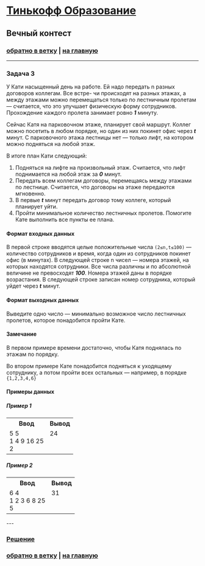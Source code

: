 # [Тинькофф Образование](https://fintech.tinkoff.ru/) 

## Вечный контест

### [обратно в ветку](https://github.com/syrovezhko/tinkoff_contest/tree/test) | [на главную](https://github.com/syrovezhko/tinkoff_contest)

---

### Задача 3

У Кати насыщенный день на работе. Ей надо передать n разных договоров коллегам. Все встре- чи происходят на разных этажах, а между этажами можно перемещаться только по лестничным пролетам — считается, что это улучшает физическую форму сотрудников. Прохождение каждого пролета занимает ровно ***1*** минуту.

Сейчас Катя на парковочном этаже, планирует свой маршрут. Коллег можно посетить в любом порядке, но один из них покинет офис через ***t*** минут. С парковочного этажа лестницы нет — только лифт, на котором можно подняться на любой этаж.

В итоге план Кати следующий:

 1. Подняться на лифте на произвольный этаж. Считается, что лифт поднимается на любой этаж за ***0*** минут.
 2. Передать всем коллегам договоры, перемещаясь между этажами по лестнице. Считается, что договоры на этаже передаются мгновенно.
 3. В первые ***t*** минут передать договор тому коллеге, который планирует уйти.
 4. Пройти минимальное количество лестничных пролетов.
Помогите Кате выполнить все пункты ее плана.



#### Формат входных данных

В первой строке вводятся целые положительные числа `(2≤n,t≤100)` — количество сотрудников и время, когда один из сотрудников покинет офис (в минутах). В следующей строке n чисел — номера этажей, на которых находятся сотрудники. Все числа различны и по абсолютной величине не превосходят ***100***. Номера этажей даны в порядке возрастания. В следующей строке записан номер сотрудника, который уйдет через ***t*** минут.

#### Формат выходных данных

Выведите одно число — минимально возможное число лестничных пролетов, которое понадобится пройти Кате.

#### Замечание

В первом примере времени достаточно, чтобы Катя поднялась по этажам по порядку.

Во втором примере Кате понадобится подняться к уходящему сотруднику, а потом пройти всех остальных — например, в порядке `{1,2,3,4,6}`

#### Примеры данных
##### Пример 1
<table>
  <tr>
    <th>Ввод</th>
    <th>Вывод</th>
  </tr>
  <tr>
  <td valign="top">
  5  5 <br>
  1  4  9  16  25 <br>
  2
  </td>

  <td valign="top">
  24
  </td>
  </tr>
</table>

##### Пример 2
<table>
  <tr>
    <th>Ввод</th>
    <th>Вывод</th>
  </tr>
  <tr>
  <td valign="top">
  6  4 <br>
  1  2  3  6  8  25 <br>
  5
  </td>

  <td valign="top">
  31
  </td>
  </tr>
</table>
---

### [Решение](https://github.com/syrovezhko/tinkoff_contest/tree/test/test3/task3.js)

### [обратно в ветку](https://github.com/syrovezhko/tinkoff_contest/tree/test) | [на главную](https://github.com/syrovezhko/tinkoff_contest)